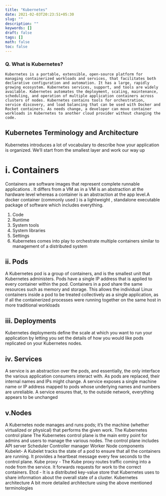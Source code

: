 ```yaml
---
title: "Kubernetes"
date: 2021-02-03T20:23:51+05:30
slug: ""
description: ""
keywords: []
draft: false
tags: []
math: false
toc: false
---
```


### Q. What is Kubernetes?
    Kubernetes is a portable, extensible, open-source platform for managing containerized workloads and services, that facilitates both declarative configuration and automation. It has a large, rapidly growing ecosystem. Kubernetes services, support, and tools are widely available. Kubernetes automates the deployment, scaling, maintenance, scheduling, and operation of multiple application containers across clusters of nodes. Kubernetes contains tools for orchestration, service discovery, and load balancing that can be used with Docker and Rocket containers. As needs change, a developer can move container workloads in Kubernetes to another cloud provider without changing the code.

## Kubernetes Terminology and Architecture
Kubernetes introduces a lot of vocabulary to describe how your application is organized. We’ll start from the smallest layer and work our way up
# i. Containers
Containers are software images that represent complete runnable applications .
It differs from a VM as in a VM is an abstraction at the hardware level whereas a container is an abstraction at the app level.A docker container (commonly used ) is a lightweight , standalone executable package of software which includes everything.
1. Code
2. Runtime
3. System tools
4. System libraries
5. Settings
6. Kubernetes comes into play to orchestrate multiple containers similar to management of a distributed system
## ii. Pods
A Kubernetes pod is a group of containers, and is the smallest unit that Kubernetes administers. Pods have a single IP address that is applied to every container within the pod. Containers in a pod share the same resources such as memory and storage. This allows the individual Linux containers inside a pod to be treated collectively as a single application, as if all the containerized processes were running together on the same host in more traditional workloads
## iii. Deployments
Kubernetes deployments define the scale at which you want to run your application by letting you set the details of how you would like pods replicated on your Kubernetes nodes.
## iv. Services
A service is an abstraction over the pods, and essentially, the only interface the various application consumers interact with. As pods are replaced, their internal names and IPs might change. A service exposes a single machine name or IP address mapped to pods whose underlying names and numbers are unreliable. A service ensures that, to the outside network, everything appears to be unchanged
## v.Nodes
A Kubernetes node manages and runs pods; it’s the machine (whether virtualized or physical) that performs the given work.
The Kubernetes control plane
The Kubernetes control plane is the main entry point for admins and users to manage the various nodes.
The control plane includes
API server
Scheduler
Controller manager
Worker Node components
Kubelet- A Kubelet tracks the state of a pod to ensure that all the containers are running. It provides a heartbeat message every few seconds to the control plane.
Kube proxy - The Kube proxy routes traffic coming into a node from the service. It forwards requests for work to the correct containers.
Etcd - It is a distributed key-value store that Kubernetes uses to share information about the overall state of a cluster.
Kubernetes architecture
A bit more detailed architecture using the above mentioned terminologies
